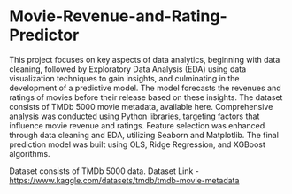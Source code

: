 # Movie-Revenue-and-Rating-Predictor
This project focuses on key aspects of data analytics, beginning with data cleaning, followed by Exploratory Data Analysis (EDA) using data visualization techniques to gain insights, and culminating in the development of a predictive model. The model forecasts the revenues and ratings of movies before their release based on these insights. The dataset consists of TMDb 5000 movie metadata, available here. Comprehensive analysis was conducted using Python libraries, targeting factors that influence movie revenue and ratings. Feature selection was enhanced through data cleaning and EDA, utilizing Seaborn and Matplotlib. The final prediction model was built using OLS, Ridge Regression, and XGBoost algorithms.

Dataset consists of TMDb 5000 data. Dataset Link - https://www.kaggle.com/datasets/tmdb/tmdb-movie-metadata

